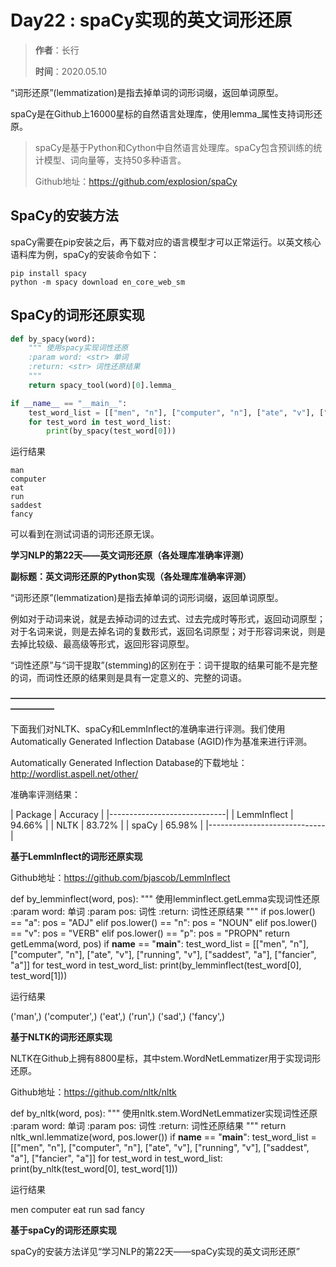 # Day22 : spaCy实现的英文词形还原

> **作者**：长行
>
> **时间**：2020.05.10

“词形还原”(lemmatization)是指去掉单词的词形词缀，返回单词原型。

spaCy是在Github上16000星标的自然语言处理库，使用lemma_属性支持词形还原。

> spaCy是基于Python和Cython中自然语言处理库。spaCy包含预训练的统计模型、词向量等，支持50多种语言。
>
> Github地址：https://github.com/explosion/spaCy

## SpaCy的安装方法

spaCy需要在pip安装之后，再下载对应的语言模型才可以正常运行。以英文核心语料库为例，spaCy的安装命令如下：

```
pip install spacy
python -m spacy download en_core_web_sm
```

## SpaCy的词形还原实现

```python
def by_spacy(word):
    """ 使用spacy实现词性还原
    :param word: <str> 单词
    :return: <str> 词性还原结果
    """
    return spacy_tool(word)[0].lemma_

if __name__ == "__main__":
    test_word_list = [["men", "n"], ["computer", "n"], ["ate", "v"], ["running", "v"], ["saddest", "a"], ["fancier", "a"]]
    for test_word in test_word_list:
        print(by_spacy(test_word[0]))
```

运行结果

```
man
computer
eat
run
saddest
fancy
```

可以看到在测试词语的词形还原无误。

**学习NLP的第22天——英文词形还原（各处理库准确率评测）**

**副标题：英文词形还原的Python实现（各处理库准确率评测）**

“词形还原”(lemmatization)是指去掉单词的词形词缀，返回单词原型。

例如对于动词来说，就是去掉动词的过去式、过去完成时等形式，返回动词原型；对于名词来说，则是去掉名词的复数形式，返回名词原型；对于形容词来说，则是去掉比较级、最高级等形式，返回形容词原型。

“词性还原”与“词干提取”(stemming)的区别在于：词干提取的结果可能不是完整的词，而词性还原的结果则是具有一定意义的、完整的词语。

**—————————————————————————————————————————**

下面我们对NLTK、spaCy和LemmInflect的准确率进行评测。我们使用Automatically Generated Inflection Database (AGID)作为基准来进行评测。

Automatically Generated Inflection Database的下载地址：http://wordlist.aspell.net/other/

准确率评测结果：

| Package          | Accuracy | |-----------------------------| | LemmInflect      |  94.66%  | | NLTK             |  83.72%  | | spaCy            |  65.98%  | |-----------------------------|

**基于LemmInflect的词形还原实现**

Github地址：https://github.com/bjascob/LemmInflect

def by_lemminflect(word, pos):    """ 使用lemminflect.getLemma实现词性还原    :param word: <str> 单词    :param pos: <str> 词性    :return: <str> 词性还原结果    """    if pos.lower() == "a":        pos = "ADJ"    elif pos.lower() == "n":        pos = "NOUN"    elif pos.lower() == "v":        pos = "VERB"    elif pos.lower() == "p":        pos = "PROPN"    return getLemma(word, pos) if __name__ == "__main__":    test_word_list = [["men", "n"], ["computer", "n"], ["ate", "v"], ["running", "v"], ["saddest", "a"],                      ["fancier", "a"]]    for test_word in test_word_list:        print(by_lemminflect(test_word[0], test_word[1]))

运行结果

('man',) ('computer',) ('eat',) ('run',) ('sad',) ('fancy',)

**基于NLTK的词形还原实现**

NLTK在Github上拥有8800星标，其中stem.WordNetLemmatizer用于实现词形还原。

Github地址：https://github.com/nltk/nltk

def by_nltk(word, pos):    """ 使用nltk.stem.WordNetLemmatizer实现词性还原    :param word: <str> 单词    :param pos: <str> 词性    :return: <str> 词性还原结果    """    return nltk_wnl.lemmatize(word, pos.lower()) if __name__ == "__main__":    test_word_list = [["men", "n"], ["computer", "n"], ["ate", "v"], ["running", "v"], ["saddest", "a"],                      ["fancier", "a"]]    for test_word in test_word_list:        print(by_nltk(test_word[0], test_word[1]))

运行结果

men computer eat run sad fancy

**基于spaCy的词形还原实现**

spaCy的安装方法详见“学习NLP的第22天——spaCy实现的英文词形还原”